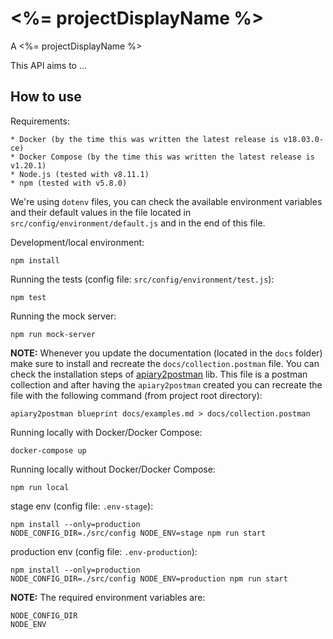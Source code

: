 <%= projectDisplayName %>
=========================

A <%= projectDisplayName %>

This API aims to ...

How to use
----------

Requirements:

    * Docker (by the time this was written the latest release is v18.03.0-ce)
    * Docker Compose (by the time this was written the latest release is v1.20.1)
    * Node.js (tested with v8.11.1)
    * npm (tested with v5.8.0)

We're using `dotenv` files, you can check the available environment variables
and their default values in the file located in `src/config/environment/default.js`
and in the end of this file.

Development/local environment:

    npm install

Running the tests (config file: `src/config/environment/test.js`):

    npm test

Running the mock server:

    npm run mock-server

**NOTE:** Whenever you update the documentation (located in the `docs` folder) make sure to install
and recreate the `docs/collection.postman` file. You can check the installation steps of
[apiary2postman](https://github.com/thecopy/apiary2postman) lib.
This file is a postman collection and after having the `apiary2postman` created you can recreate the
file with the following command (from project root directory):

    apiary2postman blueprint docs/examples.md > docs/collection.postman

Running locally with Docker/Docker Compose:

    docker-compose up

Running locally without Docker/Docker Compose:

    npm run local

stage env (config file: `.env-stage`):

    npm install --only=production
    NODE_CONFIG_DIR=./src/config NODE_ENV=stage npm run start

production env (config file: `.env-production`):

    npm install --only=production
    NODE_CONFIG_DIR=./src/config NODE_ENV=production npm run start

**NOTE:** The required environment variables are:

    NODE_CONFIG_DIR
    NODE_ENV
